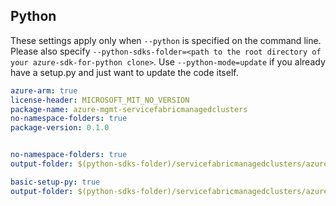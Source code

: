 ## Python

These settings apply only when `--python` is specified on the command line.
Please also specify `--python-sdks-folder=<path to the root directory of your azure-sdk-for-python clone>`.
Use `--python-mode=update` if you already have a setup.py and just want to update the code itself.

``` yaml $(python) && $(track2)
azure-arm: true
license-header: MICROSOFT_MIT_NO_VERSION
package-name: azure-mgmt-servicefabricmanagedclusters
no-namespace-folders: true
package-version: 0.1.0
```
``` yaml $(python) && $(python-mode) == 'update' && $(track2)

no-namespace-folders: true
output-folder: $(python-sdks-folder)/servicefabricmanagedclusters/azure-mgmt-servicefabricmanagedclusters/azure/mgmt/servicefabricmanagedclusters
```
``` yaml $(python) && $(python-mode) == 'create' &&　$(track2)
basic-setup-py: true
output-folder: $(python-sdks-folder)/servicefabricmanagedclusters/azure-mgmt-servicefabricmanagedclusters
```